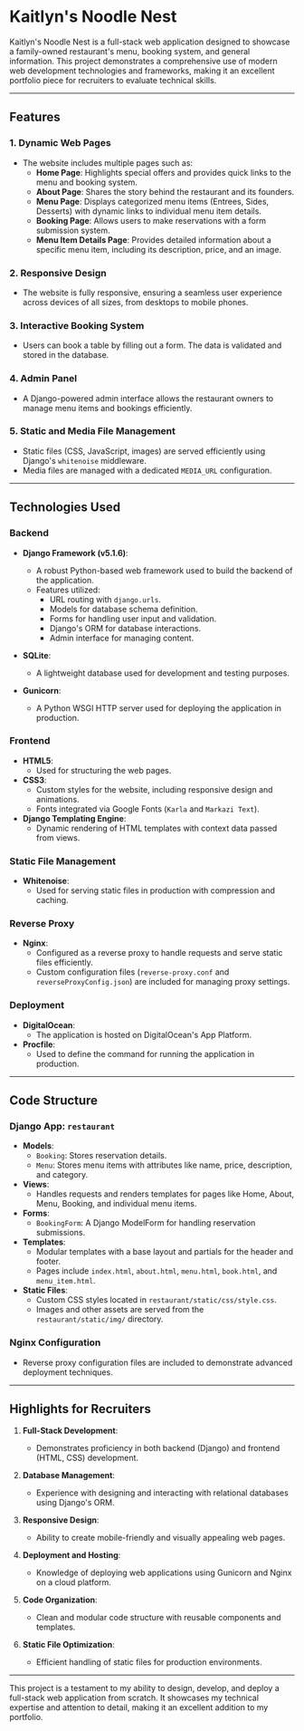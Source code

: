 # Kaitlyn's Noodle Nest

Kaitlyn's Noodle Nest is a full-stack web application designed to showcase a family-owned restaurant's menu, booking system, and general information. This project demonstrates a comprehensive use of modern web development technologies and frameworks, making it an excellent portfolio piece for recruiters to evaluate technical skills.

---

## Features

### 1. **Dynamic Web Pages**
   - The website includes multiple pages such as:
     - **Home Page**: Highlights special offers and provides quick links to the menu and booking system.
     - **About Page**: Shares the story behind the restaurant and its founders.
     - **Menu Page**: Displays categorized menu items (Entrees, Sides, Desserts) with dynamic links to individual menu item details.
     - **Booking Page**: Allows users to make reservations with a form submission system.
     - **Menu Item Details Page**: Provides detailed information about a specific menu item, including its description, price, and an image.

### 2. **Responsive Design**
   - The website is fully responsive, ensuring a seamless user experience across devices of all sizes, from desktops to mobile phones.

### 3. **Interactive Booking System**
   - Users can book a table by filling out a form. The data is validated and stored in the database.

### 4. **Admin Panel**
   - A Django-powered admin interface allows the restaurant owners to manage menu items and bookings efficiently.

### 5. **Static and Media File Management**
   - Static files (CSS, JavaScript, images) are served efficiently using Django's `whitenoise` middleware.
   - Media files are managed with a dedicated `MEDIA_URL` configuration.

---

## Technologies Used

### **Backend**
- **Django Framework (v5.1.6)**:
  - A robust Python-based web framework used to build the backend of the application.
  - Features utilized:
    - URL routing with `django.urls`.
    - Models for database schema definition.
    - Forms for handling user input and validation.
    - Django's ORM for database interactions.
    - Admin interface for managing content.

- **SQLite**:
  - A lightweight database used for development and testing purposes.

- **Gunicorn**:
  - A Python WSGI HTTP server used for deploying the application in production.

### **Frontend**
- **HTML5**:
  - Used for structuring the web pages.
- **CSS3**:
  - Custom styles for the website, including responsive design and animations.
  - Fonts integrated via Google Fonts (`Karla` and `Markazi Text`).
- **Django Templating Engine**:
  - Dynamic rendering of HTML templates with context data passed from views.

### **Static File Management**
- **Whitenoise**:
  - Used for serving static files in production with compression and caching.

### **Reverse Proxy**
- **Nginx**:
  - Configured as a reverse proxy to handle requests and serve static files efficiently.
  - Custom configuration files (`reverse-proxy.conf` and `reverseProxyConfig.json`) are included for managing proxy settings.

### **Deployment**
- **DigitalOcean**:
  - The application is hosted on DigitalOcean's App Platform.
- **Procfile**:
  - Used to define the command for running the application in production.

---

## Code Structure

### **Django App: `restaurant`**
- **Models**:
  - `Booking`: Stores reservation details.
  - `Menu`: Stores menu items with attributes like name, price, description, and category.
- **Views**:
  - Handles requests and renders templates for pages like Home, About, Menu, Booking, and individual menu items.
- **Forms**:
  - `BookingForm`: A Django ModelForm for handling reservation submissions.
- **Templates**:
  - Modular templates with a base layout and partials for the header and footer.
  - Pages include `index.html`, `about.html`, `menu.html`, `book.html`, and `menu_item.html`.
- **Static Files**:
  - Custom CSS styles located in `restaurant/static/css/style.css`.
  - Images and other assets are served from the `restaurant/static/img/` directory.

### **Nginx Configuration**
- Reverse proxy configuration files are included to demonstrate advanced deployment techniques.

---

## Highlights for Recruiters

1. **Full-Stack Development**:
   - Demonstrates proficiency in both backend (Django) and frontend (HTML, CSS) development.

2. **Database Management**:
   - Experience with designing and interacting with relational databases using Django's ORM.

3. **Responsive Design**:
   - Ability to create mobile-friendly and visually appealing web pages.

4. **Deployment and Hosting**:
   - Knowledge of deploying web applications using Gunicorn and Nginx on a cloud platform.

5. **Code Organization**:
   - Clean and modular code structure with reusable components and templates.

6. **Static File Optimization**:
   - Efficient handling of static files for production environments.

---

This project is a testament to my ability to design, develop, and deploy a full-stack web application from scratch. It showcases my technical expertise and attention to detail, making it an excellent addition to my portfolio.